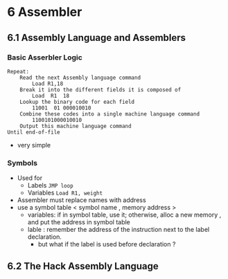 
# 6 Assembler

## 6.1  Assembly Language and Assemblers

### Basic Asserbler Logic

```
Repeat:
    Read the next Assembly language command
        Load R1,18
    Break it into the different fields it is composed of
        Load  R1  18
    Lookup the binary code for each field
        11001  01 000010010
    Combine these codes into a single machine language command
        1100101000010010
    Output this machine language command
Until end-of-file
```

 - very simple

### Symbols

 - Used for 
    - Labels  `JMP loop`
    - Variables   `Load R1, weight`
 - Assembler must replace names with address 
 - use a symbol table < symbol name , memory address >
    - variables:  if in symbol table, use it; otherwise, alloc a new memory , and put the address in symbol table 
    - lable : remember the address of the instruction next to the label declaration.
        - but what if the label is used before declaration ?


## 6.2 The Hack Assembly Language 


